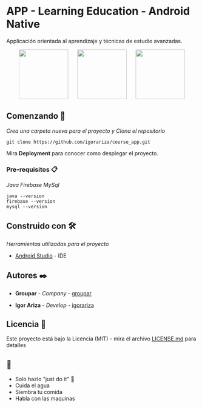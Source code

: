 # APP - Learning Education - Android Native

Applicación orientada al aprendizaje y técnicas de estudio avanzadas.
<div align="center">
    <img src="https://user-images.githubusercontent.com/18409088/127578845-c83c864b-278b-4b97-aecb-3bd36271187b.jpeg" width="130px"</img>
     &nbsp;&nbsp;&nbsp;&nbsp;
    <img src="https://user-images.githubusercontent.com/18409088/127579473-ca0a1595-654d-401a-9b8b-4a84c1d03df8.jpeg" width="130px"</img>
     &nbsp;&nbsp;&nbsp;&nbsp;
    <img src="https://user-images.githubusercontent.com/18409088/127580543-745d57cc-2dd7-467b-80c2-56aa9d63b464.jpeg" width="130px"</img>
    
  
</div>

## Comenzando 🚀

_Crea una carpeta nueva para el proyecto y Clona el repositorio_

```
git clone https://github.com/igorariza/course_app.git
```

Mira **Deployment** para conocer como desplegar el proyecto.


### Pre-requisitos 📋

_Java_
_Firebase_
_MySql_

```
java --version
firebase --version
mysql --version
```

## Construido con 🛠️

_Herramientas utilizadas para el proyecto_

* [Android Studio](https://developer.android.com/studio) - IDE


## Autores ✒️

* **Groupar**   - *Company* - [groupar](https://github.com/groupargit)

* **Igor Ariza** - *Develop* - [igorariza](https://github.com/igorariza)


## Licencia 📄

Este proyecto está bajo la Licencia (MIT) - mira el archivo [LICENSE.md](LICENSE.md) para detalles

##  🎁

* Solo hazlo "just do it" 📢
* Cuida el agua
* Siembra tu comida
* Habla con las maquinas
